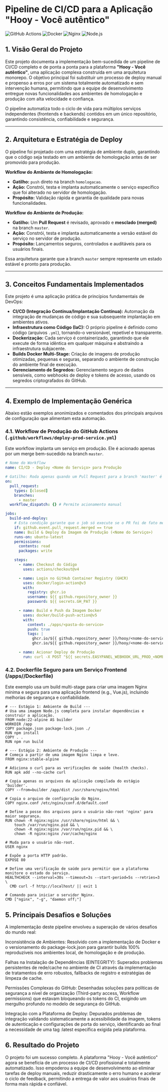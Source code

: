 # Pipeline de CI/CD para a Aplicação "Hooy - Você autêntico"

![GitHub Actions](https://img.shields.io/badge/GitHub_Actions-2088FF?style=for-the-badge&logo=githubactions&logoColor=white)
![Docker](https://img.shields.io/badge/Docker-2496ED?style=for-the-badge&logo=docker&logoColor=white)
![Nginx](https://img.shields.io/badge/nginx-009639?style=for-the-badge&logo=nginx&logoColor=white)
![Node.js](https://img.shields.io/badge/Node.js-339933?style=for-the-badge&logo=nodedotjs&logoColor=white)

## 1. Visão Geral do Projeto

Este projeto documenta a implementação bem-sucedida de um pipeline de CI/CD completo e de ponta a ponta para a plataforma **"Hooy - Você autêntico"**, uma aplicação complexa construída em uma arquitetura monorepo. O objetivo principal foi substituir um processo de deploy manual e propenso a erros por um sistema totalmente automatizado e sem intervenção humana, permitindo que a equipe de desenvolvimento entregue novas funcionalidades aos ambientes de homologação e produção com alta velocidade e confiança.

O pipeline automatiza todo o ciclo de vida para múltiplos serviços independentes (frontends e backends) contidos em um único repositório, garantindo consistência, confiabilidade e segurança.

---

## 2. Arquitetura e Estratégia de Deploy

O pipeline foi projetado com uma estratégia de ambiente duplo, garantindo que o código seja testado em um ambiente de homologação antes de ser promovido para produção.

**Workflow do Ambiente de Homologação:**
* **Gatilho:** `push` direto na branch `homologacao`.
* **Ação:** Constrói, testa e implanta automaticamente o serviço específico que foi alterado no servidor de homologação.
* **Propósito:** Validação rápida e garantia de qualidade para novas funcionalidades.

**Workflow do Ambiente de Produção:**
* **Gatilho:** Um **Pull Request** é revisado, aprovado e **mesclado (merged)** na branch `master`.
* **Ação:** Constrói, testa e implanta automaticamente a versão estável do serviço no servidor de produção.
* **Propósito:** Lançamentos seguros, controlados e auditáveis para os usuários finais.

Essa arquitetura garante que a branch `master` sempre represente um estado estável e pronto para produção.

---

## 3. Conceitos Fundamentais Implementados

Este projeto é uma aplicação prática de princípios fundamentais de DevOps:

-   **CI/CD (Integração Contínua/Implantação Contínua):** Automação da integração de mudanças de código e sua subsequente implantação em ambientes ativos.
-   **Infraestrutura como Código (IaC):** O próprio pipeline é definido como código (arquivos `.yml`), tornando-o versionável, repetível e transparente.
-   **Dockerização:** Cada serviço é containerizado, garantindo que ele execute de forma idêntica em qualquer máquina e abstraindo a infraestrutura subjacente.
-   **Builds Docker Multi-Stage:** Criação de imagens de produção otimizadas, pequenas e seguras, separando o ambiente de construção do ambiente final de execução.
-   **Gerenciamento de Segredos:** Gerenciamento seguro de dados sensíveis, como webhooks de deploy e tokens de acesso, usando os segredos criptografados do GitHub.

---

## 4. Exemplo de Implementação Genérica

Abaixo estão exemplos anonimizados e comentados dos principais arquivos de configuração que alimentam esta automação.

### 4.1. Workflow de Produção do GitHub Actions (`.github/workflows/deploy-prod-service.yml`)

Este workflow implanta um serviço em produção. Ele é acionado apenas por um merge bem-sucedido na branch `master`.

```yaml
# Nome do Workflow
name: CI/CD - Deploy <Nome do Serviço> para Produção

# Gatilho: Roda apenas quando um Pull Request para a branch 'master' é fechado e mesclado.
on:
  pull_request:
    types: [closed]
    branches:
      - master
  workflow_dispatch: {} # Permite acionamento manual

jobs:
  build-and-deploy:
    # Esta condição garante que o job só execute se o PR foi de fato mesclado.
    if: github.event.pull_request.merged == true
    name: Build & Deploy da Imagem de Produção (<Nome do Serviço>)
    runs-on: ubuntu-latest
    permissions:
      contents: read
      packages: write

    steps:
      - name: Checkout do Código
        uses: actions/checkout@v4

      - name: Login no GitHub Container Registry (GHCR)
        uses: docker/login-action@v3
        with:
          registry: ghcr.io
          username: ${{ github.repository_owner }}
          password: ${{ secrets.GH_PAT }}

      - name: Build e Push da Imagem Docker
        uses: docker/build-push-action@v5
        with:
          context: ./apps/<pasta-do-servico>
          push: true
          tags: |
            ghcr.io/${{ github.repository_owner }}/hooy/<nome-do-servico>:${{ github.sha }}
            ghcr.io/${{ github.repository_owner }}/hooy/<nome-do-servico>:latest

      - name: Acionar Deploy de Produção
        run: curl -X POST "${{ secrets.EASYPANEL_WEBHOOK_URL_PROD_<NOME_DO_SERVICO> }}" --fail
```
### 4.2. Dockerfile Seguro para um Serviço Frontend (/apps/<pasta-do-servico>/Dockerfile)
Este exemplo usa um build multi-stage para criar uma imagem Nginx mínima e segura para uma aplicação frontend (e.g., Vue.js), incluindo melhorias de segurança e confiabilidade.

```
# --- Estágio 1: Ambiente de Build ---
# Usa uma imagem Node.js completa para instalar dependências e construir a aplicação.
FROM node:22-alpine AS builder
WORKDIR /app
COPY package.json package-lock.json ./
RUN npm install
COPY . .
RUN npm run build

# --- Estágio 2: Ambiente de Produção ---
# Começa a partir de uma imagem Nginx limpa e leve.
FROM nginx:stable-alpine

# Adiciona o curl para as verificações de saúde (health checks).
RUN apk add --no-cache curl

# Copia apenas os arquivos da aplicação compilada do estágio 'builder'.
COPY --from=builder /app/dist /usr/share/nginx/html

# Copia o arquivo de configuração do Nginx.
COPY nginx.conf /etc/nginx/conf.d/default.conf

# Define a posse dos arquivos para o usuário não-root 'nginx' para maior segurança.
RUN chown -R nginx:nginx /usr/share/nginx/html && \
    touch /var/run/nginx.pid && \
    chown -R nginx:nginx /var/run/nginx.pid && \
    chown -R nginx:nginx /var/cache/nginx

# Muda para o usuário não-root.
USER nginx

# Expõe a porta HTTP padrão.
EXPOSE 80

# Define uma verificação de saúde para permitir que a plataforma monitore o estado do serviço.
HEALTHCHECK --interval=30s --timeout=3s --start-period=5s --retries=3 \
  CMD curl -f http://localhost/ || exit 1

# Comando para iniciar o servidor Nginx.
CMD ["nginx", "-g", "daemon off;"]
```

## 5. Principais Desafios e Soluções
A implementação deste pipeline envolveu a superação de vários desafios do mundo real:

Inconsistência de Ambientes: Resolvido com a implementação de Docker e o versionamento do package-lock.json para garantir builds 100% reproduzíveis nos ambientes local, de homologação e de produção.

Falhas na Instalação de Dependências (EINTEGRITY): Superados problemas persistentes de rede/cache no ambiente de CI através da implementação de tratamentos de erro robustos, fallbacks de registro e estratégias de limpeza de cache.

Permissões Complexas do GitHub: Desenhadas soluções para políticas de segurança a nível de organização (Third-party access, Workflow permissions) que estavam bloqueando os tokens do CI, exigindo um mergulho profundo no modelo de segurança do GitHub.

Integração com a Plataforma de Deploy: Depurados problemas de integração validando sistematicamente a acessibilidade da imagem, tokens de autenticação e configurações de porta do serviço, identificando ao final a necessidade de uma tag :latest específica exigida pela plataforma.

## 6. Resultado do Projeto
O projeto foi um sucesso completo. A plataforma "Hooy - Você autêntico" agora se beneficia de um processo de CI/CD profissional e totalmente automatizado. Isso empoderou a equipe de desenvolvimento ao eliminar tarefas de deploy manuais, reduzir drasticamente o erro humano e acelerar o ciclo de feedback, permitindo a entrega de valor aos usuários finais de forma mais rápida e confiável.
